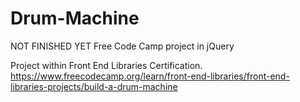 # Drum-Machine
NOT FINISHED YET Free Code Camp project in jQuery

Project within Front End Libraries Certification.
https://www.freecodecamp.org/learn/front-end-libraries/front-end-libraries-projects/build-a-drum-machine

